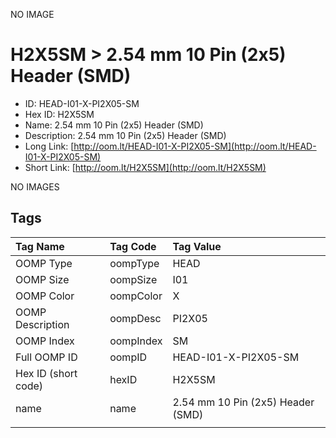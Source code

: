


  
NO IMAGE  
# H2X5SM > 2.54 mm 10 Pin (2x5) Header (SMD)

- ID: HEAD-I01-X-PI2X05-SM
- Hex ID: H2X5SM
- Name: 2.54 mm 10 Pin (2x5) Header (SMD)
- Description: 2.54 mm 10 Pin (2x5) Header (SMD)
- Long Link: [http://oom.lt/HEAD-I01-X-PI2X05-SM](http://oom.lt/HEAD-I01-X-PI2X05-SM)
- Short Link: [http://oom.lt/H2X5SM](http://oom.lt/H2X5SM)
  
NO IMAGES  
## Tags
  

|Tag Name|Tag Code|Tag Value|
| :--- | :--- | :--- |
|OOMP Type|oompType|HEAD|
|OOMP Size|oompSize|I01|
|OOMP Color|oompColor|X|
|OOMP Description|oompDesc|PI2X05|
|OOMP Index|oompIndex|SM|
|Full OOMP ID|oompID|HEAD-I01-X-PI2X05-SM|
|Hex ID (short code)|hexID|H2X5SM|
|name|name|2.54 mm 10 Pin (2x5) Header (SMD)|
||||
